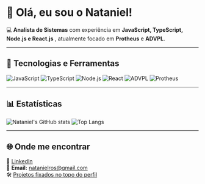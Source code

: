 # 👋 Olá, eu sou o Nataniel!

💻 **Analista de Sistemas** com experiência em **JavaScript, TypeScript, Node.js e React.js** , atualmente focado em **Protheus** e **ADVPL**.  

---

## 🧰 Tecnologias e Ferramentas
![JavaScript](https://img.shields.io/badge/JavaScript-F7DF1E?style=for-the-badge&logo=javascript&logoColor=000)
![TypeScript](https://img.shields.io/badge/TypeScript-3178C6?style=for-the-badge&logo=typescript&logoColor=white)
![Node.js](https://img.shields.io/badge/Node.js-339933?style=for-the-badge&logo=node.js&logoColor=white)
![React](https://img.shields.io/badge/React-20232A?style=for-the-badge&logo=react&logoColor=61DAFB)
![ADVPL](https://img.shields.io/badge/ADVPL-003366?style=for-the-badge&logo=totvs&logoColor=white)
![Protheus](https://img.shields.io/badge/Protheus-007ACC?style=for-the-badge)

---

## 📊 Estatísticas
![Nataniel's GitHub stats](https://github-readme-stats.vercel.app/api?username=natanros&show_icons=true&theme=tokyonight)
![Top Langs](https://github-readme-stats.vercel.app/api/top-langs/?username=natanros&layout=compact&theme=tokyonight)

---

## 🌐 Onde me encontrar
📎 [LinkedIn](https://www.linkedin.com/in/nataniel-antonio-da-rosa/)   
📧 **Email:** natanielros@gmail.com  
🛠️ [Projetos fixados no topo do perfil](https://github.com/natanros?tab=repositories)
